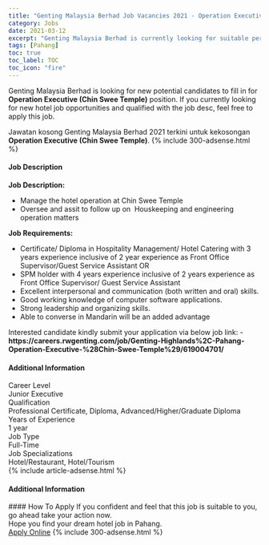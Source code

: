 ```yaml
---
title: "Genting Malaysia Berhad Job Vacancies 2021 - Operation Executive (Chin Swee Temple)" 
category: Jobs 
date: 2021-03-12 
excerpt: "Genting Malaysia Berhad is currently looking for suitable person to fill in the Operation Executive (Chin Swee Temple) which positioned at Pahang" 
tags: [Pahang] 
toc: true 
toc_label: TOC 
toc_icon: "fire" 
--- 
```


<p>Genting Malaysia Berhad is looking for new potential candidates to fill in for <b>Operation Executive (Chin Swee Temple)</b> position. If you currently looking for new hotel job opportunities and qualified with the job desc, feel free to apply this job.
</p>Jawatan kosong Genting Malaysia Berhad 2021 terkini untuk kekosongan <b>Operation Executive (Chin Swee Temple)</b>. 
{% include 300-adsense.html %} 
<div><div><div><div><div><h4>Job Description</h4></div><div><div><span><div><div><strong>Job Description:</strong></div><ul><li>Manage the hotel operation at Chin Swee Temple</li><li>Oversee and assit to follow up on&#160; Houskeeping and engineering operation matters</li></ul><div><strong>Job Requirements:</strong></div><ul><li>Certificate/ Diploma in Hospitality Management/ Hotel Catering with 3 years experience inclusive of 2 year experience as Front Office Supervisor/Guest Service Assistant OR</li><li>SPM holder with 4 years experience inclusive of 2 years experience as Front Office Supervisor/ Guest Service Assistant</li><li>Excellent interpersonal and communication (both written and oral) skills.</li><li>Good working knowledge of computer software applications.</li><li>Strong leadership and organizing skills.</li><li>Able to converse in Mandarin will be an added advantage&#160;</li></ul><div>Interested candidate kindly submit your application via below job link: -&#160;</div><div><strong>https://careers.rwgenting.com/job/Genting-Highlands%2C-Pahang-Operation-Executive-%28Chin-Swee-Temple%29/619004701/</strong></div></div></span></div></div></div></div><div><div><div><h4>Additional Information</h4></div><div><div><div><div><div><div><div><span>Career Level</span></div><div><span>Junior Executive</span></div></div></div></div><div><div><div><div><span>Qualification</span></div><div><span>Professional Certificate, Diploma, Advanced/Higher/Graduate Diploma</span></div></div></div></div><div><div><div><div><span>Years of Experience</span></div><div><span>1 year</span></div></div></div></div><div><div><div><div><span>Job Type</span></div><div><span>Full-Time</span></div></div></div></div><div><div><div><div><span>Job Specializations</span></div><div><span>Hotel/Restaurant, Hotel/Tourism</span></div></div></div></div></div></div></div></div></div></div></div> 
{% include article-adsense.html %} 
<div><h4>Additional Information</h4></div> 
#### How To Apply 
If you confident and feel that this job is suitable to you, go ahead take your action now. <br/> 
Hope you find your dream hotel job in Pahang. <br/> 
<a href="https://www.jobstreet.com.my/en/job/operation-executive-chin-swee-temple-4496491?jobId=jobstreet-my-job-4496491" class="btn btn--info" target="_blank" rel="nofollow noopenner">Apply Online</a> 
{% include 300-adsense.html %} 